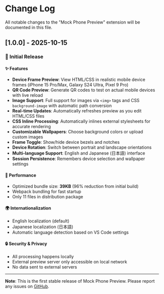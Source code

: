 # Change Log

All notable changes to the "Mock Phone Preview" extension will be documented in this file.

## [1.0.0] - 2025-10-15

### 🎉 Initial Release

#### ✨ Features
- **Device Frame Preview**: View HTML/CSS in realistic mobile device frames (iPhone 15 Pro/Max, Galaxy S24 Ultra, Pixel 9 Pro)
- **QR Code Preview**: Generate QR codes to test on actual mobile devices with live reload
- **Image Support**: Full support for images via `<img>` tags and CSS `background-image` with automatic path conversion
- **Real-time Updates**: Automatically refreshes preview as you edit HTML/CSS files
- **CSS Inline Processing**: Automatically inlines external stylesheets for accurate rendering
- **Customizable Wallpapers**: Choose background colors or upload custom images
- **Frame Toggle**: Show/hide device bezels and notches
- **Device Rotation**: Switch between portrait and landscape orientations
- **Multi-language Support**: English and Japanese (日本語) interface
- **Session Persistence**: Remembers device selection and wallpaper settings

#### 🚀 Performance
- Optimized bundle size: **39KB** (96% reduction from initial build)
- Webpack bundling for fast startup
- Only 11 files in distribution package

#### 🌍 Internationalization
- English localization (default)
- Japanese localization (日本語)
- Automatic language detection based on VS Code settings

#### 🔒 Security & Privacy
- All processing happens locally
- External preview server only accessible on local network
- No data sent to external servers

---

**Note**: This is the first stable release of Mock Phone Preview. Please report any issues on [GitHub](https://github.com/majikarikeruo/mock-phone-preview/issues).
